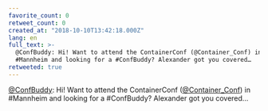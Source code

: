 ```yaml
---
favorite_count: 0
retweet_count: 0
created_at: "2018-10-10T13:42:18.000Z"
lang: en
full_text: >-
  @ConfBuddy: Hi! Want to attend the ContainerConf (@Container_Conf) in
  #Mannheim and looking for a #ConfBuddy? Alexander got you covered…
retweeted: true
---
```


[@ConfBuddy](https://twitter.com/ConfBuddy): Hi! Want to attend the
ContainerConf ([@Container_Conf](https://twitter.com/Container_Conf)) in
#Mannheim and looking for a #ConfBuddy? Alexander got you covered…

